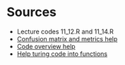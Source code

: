 # Sources

+ Lecture codes 11_12.R and 11_14.R
+ [Confusion matrix and metrics help](https://chatgpt.com/share/674f965e-e2a0-8000-b199-057ce668bd03)
+ [Code overview help](https://chatgpt.com/share/674f96ba-a7cc-8000-a61a-cffd81ff12d1)
+ [Help turing code into functions](https://chatgpt.com/share/674f96e9-6768-8000-bf38-6562558c72be)
